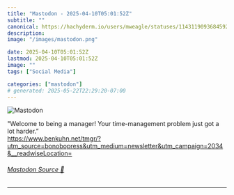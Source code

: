 ```yaml
---
title: "Mastodon - 2025-04-10T05:01:52Z"
subtitle: ""
canonical: https://hachyderm.io/users/mweagle/statuses/114311909368459229
description:
image: "/images/mastodon.png"

date: 2025-04-10T05:01:52Z
lastmod: 2025-04-10T05:01:52Z
image: ""
tags: ["Social Media"]

categories: ["mastodon"]
# generated: 2025-05-22T22:29:20-07:00
---
```

![Mastodon](/images/mastodon.png)

<p>&quot;Welcome to being a manager! Your time-management problem just got a lot harder.”<br /><a href="https://www.benkuhn.net/tmgr/?utm_source=bonobopress&amp;utm_medium=newsletter&amp;utm_campaign=2034&amp;__readwiseLocation=" target="_blank" rel="nofollow noopener noreferrer" translate="no"><span class="invisible">https://www.</span><span class="ellipsis">benkuhn.net/tmgr/?utm_source=b</span><span class="invisible">onobopress&amp;utm_medium=newsletter&amp;utm_campaign=2034&amp;__readwiseLocation=</span></a></p>


###### [Mastodon Source 🐘](https://hachyderm.io/@mweagle/114311909368459229)

___
